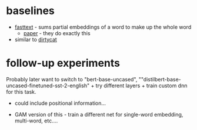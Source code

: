 # baselines

- [fasttext](https://adityaroc.medium.com/understanding-fasttext-an-embedding-to-look-forward-to-3ee9aa08787#:~:text=Fasttext%20can%20generate%20embedding%20for,representation%20in%20the%20training%20set.) - sums partial embeddings of a word to make up the whole word
    - [paper](https://arxiv.org/pdf/1607.01759.pdf) - they do exactly this
- similar to [dirtycat](https://www.linkedin.com/feed/update/urn:li:activity:6944476456701820928?updateEntityUrn=urn%3Ali%3Afs_feedUpdate%3A%28V2%2Curn%3Ali%3Aactivity%3A6944476456701820928%29)

# follow-up experiments

Probably later want to switch to "bert-base-uncased", ""distilbert-base-uncased-finetuned-sst-2-english" + try different layers + train custom dnn for this task.

- could include positional information...

- GAM version of this - train a different net for single-word embedding, multi-word, etc....